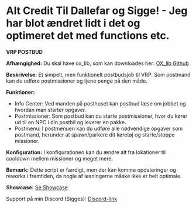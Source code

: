 # Alt Credit Til Dallefar og Sigge! - Jeg har blot ændret lidt i det og optimeret det med functions etc.
**VRP POSTBUD**

**Afhængighed:**
Du skal have ox_lib, som kan downloades her: [OX_lib Github](https://github.com/overextended/ox_lib/releases/)

**Beskrivelse:**
Et simpelt, men funktionelt postbudsjob til VRP. Som postmand kan du udføre postmissioner og tjene penge på den måde.

**Funktioner:**
- Info Center: Ved manden på posthuset kan postbud læse om jobbet og hvordan man starter opgaver.
- Postmissioner: Som postbud kan du starte postmissioner, hvor du kører ud til en NPC i din postbil og leverer en pakke.
- Postmenu: I postmenuen kan du udføre alle nødvendige opgaver som postmand, herunder at spawn/parkere dit køretøj og starte/stoppe missioner.

**Konfiguration:**
I konfigurationen kan du ændre alt fra lokationer til cooldown mellem missioner og meget mere.

**Bemærk:** Dette script er færdigt, men der kan komme opdateringer og reworks i fremtiden, da nogle af løsningerne måske ikke er helt optimale.

**Showcase:**
[Se Showcase](https://streamable.com/jlskgj)

Support på min Discord (Sigges):
[Discord-link](https://discord.gg/ZBUjEppzGz)

